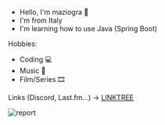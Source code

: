- Hello, I'm maziogra 👋
- I'm from Italy
- I'm learning how to use Java (Spring Boot)

Hobbies:
- Coding 💻
- Music 🎵
- Film/Series 🎞️

Links (Discord, Last.fm...) -> [LINKTREE](https://linktr.ee/maziogra)


![report](https://wakatime.com/share/@maziogra/03b25143-0983-412a-8a74-0626ffbe9605.svg)
